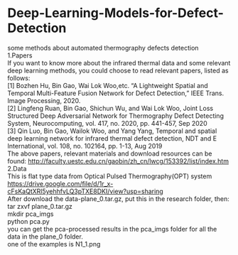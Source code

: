 # Deep-Learning-Models-for-Defect-Detection  
some methods about automated thermography defects detection  
1.Papers  
If you want to know more about the infrared thermal data and some relevant deep learning methods, you could choose to read relevant papers, listed as follows:  
[1] Bozhen Hu, Bin Gao, Wai Lok Woo,etc. “A Lightweight Spatial and Temporal Multi-Feature Fusion Network for Defect Detection,” IEEE Trans. Image Processing, 2020.   
[2]  Lingfeng Ruan,  Bin Gao,  Shichun Wu,  and  Wai Lok Woo,  Joint Loss Structured Deep Adversarial Network for Thermography Defect Detecting System, Neurocomputing, vol. 417, no. 2020, pp. 441-457, Sep 2020  
[3] Qin Luo,  Bin Gao,  Wailok Woo,  and  Yang Yang,  Temporal and spatial deep learning network for infrared thermal defect detection, NDT and E International, vol. 108, no. 102164, pp. 1-13, Aug 2019  
The above papers, relevant materials and download resources can be found:  http://faculty.uestc.edu.cn/gaobin/zh_cn/lwcg/153392/list/index.htm  
2.Data  
This is flat type data from Optical Pulsed Thermography(OPT) system  
https://drive.google.com/file/d/1r_x-cFsKaQtXRl5yehhfvLQ3pTXE8DKI/view?usp=sharing  
After download the data-plane_0.tar.gz, put this in the research folder, then:   
tar zxvf plane_0.tar.gz  
mkdir pca_imgs  
python pca.py  
you can get the pca-processed results in the pca_imgs folder for all the data in the plane_0 folder.  
one of the examples is N1_1.png  

